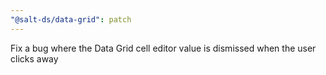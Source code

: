 ```yaml
---
"@salt-ds/data-grid": patch
---
```


Fix a bug where the Data Grid cell editor value is dismissed when the user clicks away

